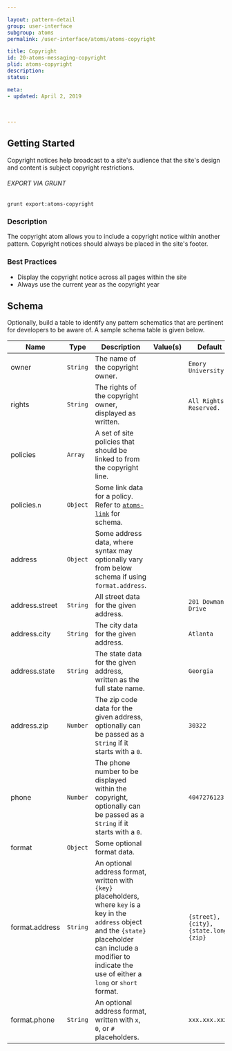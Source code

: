 ```yaml
---

layout: pattern-detail
group: user-interface
subgroup: atoms
permalink: /user-interface/atoms/atoms-copyright

title: Copyright
id: 20-atoms-messaging-copyright
plid: atoms-copyright
description: 
status: 

meta:
- updated: April 2, 2019
  
  
  
---
```



## Getting Started

Copyright notices help broadcast to a site's audience that the site's design and content is subject copyright restrictions.

###### EXPORT VIA GRUNT

```
grunt export:atoms-copyright
```


### Description

The copyright atom allows you to include a copyright notice within another pattern. Copyright notices should always be placed in the site's footer.


### Best Practices

- Display the copyright notice across all pages within the site
- Always use the current year as the copyright year


## Schema

Optionally, build a table to identify any pattern schematics that are pertinent for developers to be aware of. A sample schema table is given below.

| Name            | Type     | Description                                                                                        | Value(s)  | Default                 |
|-----------------|----------|----------------------------------------------------------------------------------------------------|-----------|-------------------------|
| owner           | `String` | The name of the copyright owner.                                                                   |           | `Emory University`      |
| rights          | `String` | The rights of the copyright owner, displayed as written.                                           |           | `All Rights Reserved.`  |
| policies        | `Array`  | A set of site policies that should be linked to from the copyright line.                           |           |                         |
| policies.`n`    | `Object` | Some link data for a policy. Refer to [`atoms-link`][atoms-link] for schema.                       |           |                         |
| address         | `Object` | Some address data, where syntax may optionally vary from below schema if using `format.address`.   |           |                         |
| address.street  | `String` | All street data for the given address.                                                             |           | `201 Dowman Drive`      |
| address.city    | `String` | The city data for the given address.                                                               |           | `Atlanta`               |
| address.state   | `String` | The state data for the given address, written as the full state name.                              |           | `Georgia`               |
| address.zip     | `Number` | The zip code data for the given address, optionally can be passed as a `String` if it starts with a `0`. |           | `30322`             |
| phone           | `Number` | The phone number to be displayed within the copyright, optionally can be passed as a `String` if it starts with a `0`. |           | `4047276123`        |
| format          | `Object` | Some optional format data.                                                                         |           |                         |
| format.address  | `String` | An optional address format, written with `{key}` placeholders, where `key` is a key in the `address` object and the `{state}` placeholder can include a modifier to indicate the use of either a `long` or `short` format.  |           | `{street}, {city}, {state.long} {zip}` |
| format.phone    | `String` | An optional address format, written with `x`, `0`, or `#` placeholders.                            |           | `xxx.xxx.xxxx`          |


[atoms-link]: /patterns/20-atoms-globals-link/20-atoms-globals-link.html